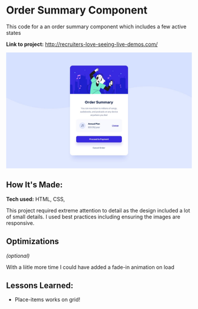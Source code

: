 # Order Summary Component
This code for a an order summary component which includes a few active states

**Link to project:** http://recruiters-love-seeing-live-demos.com/

![Design Image](desktop-design.jpg)

## How It's Made:

**Tech used:** HTML, CSS,

This project required extreme attention to detail as the design included a lot of small details. I used best practices including ensuring the images are responsive.

## Optimizations
*(optional)*

With a liitle more time I could have added a fade-in animation on load

## Lessons Learned:

- Place-items works on grid!




